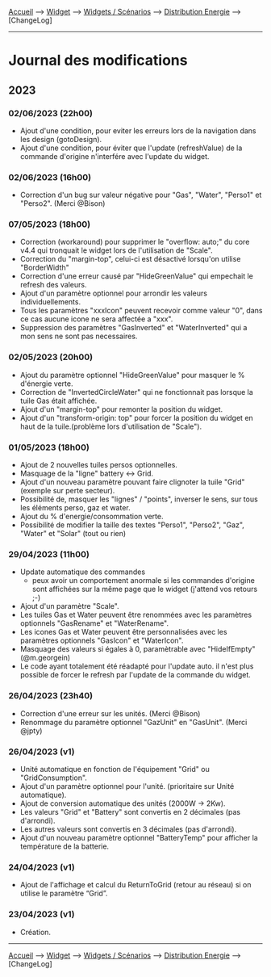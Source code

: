 <a href="{{site.url}}/documentation">Accueil</a> --> <a href="{{site.url}}/documentation/{{site.widget}}">Widget</a> --> <a href="{{site.url}}/documentation/{{site.widget}}/fr_FR/widget_scenario">Widgets / Scénarios</a> --> <a href="{{site.url}}/documentation/{{site.widget}}/fr_FR/widget_scenario/distribution_energie">Distribution Energie</a> --> [ChangeLog]

--------------------

# Journal des modifications

     
## 2023
### 02/06/2023 (22h00)
- Ajout d'une condition, pour eviter les erreurs lors de la navigation dans les design (gotoDesign).
- Ajout d'une condition, pour éviter que l'update (refreshValue) de la commande d'origine n'interfére avec l'update du widget.
### 02/06/2023 (16h00)
- Correction d'un bug sur valeur négative pour "Gas", "Water", "Perso1" et "Perso2". (Merci @Bison)

### 07/05/2023 (18h00)
- Correction (workaround) pour supprimer le "overflow: auto;" du core v4.4 qui tronquait le widget lors de l'utilisation de "Scale".
- Correction du "margin-top", celui-ci est désactivé lorsqu'on utilise "BorderWidth"
- Correction d'une erreur causé par "HideGreenValue" qui empechait le refresh des valeurs.
- Ajout d'un paramètre optionnel pour arrondir les valeurs individuellements.
- Tous les paramètres "xxxIcon" peuvent recevoir comme valeur "0", dans ce cas aucune icone ne sera affectée a "xxx".
- Suppression des paramètres "GasInverted" et "WaterInverted" qui a mon sens ne sont pas necessaires.

### 02/05/2023 (20h00)
- Ajout du paramètre optionnel "HideGreenValue" pour masquer le % d'énergie verte.
- Correction de "InvertedCircleWater" qui ne fonctionnait pas lorsque la tuile Gas était affichée.
- Ajout d'un "margin-top" pour remonter la position du widget.
- Ajout d'un "transform-origin: top" pour forcer la position du widget en haut de la tuile.(problème lors d'utilisation de "Scale").

### 01/05/2023 (18h00)
- Ajout de 2 nouvelles tuiles persos optionnelles.
- Masquage de la "ligne" battery <-> Grid.
- Ajout d'un nouveau paramètre pouvant faire clignoter la tuile "Grid" (exemple sur perte secteur).
- Possibilité de, masquer les "lignes" / "points", inverser le sens, sur tous les éléments perso, gaz et water.
- Ajout du % d'energie/consommation verte.
- Possibilité de modifier la taille des textes "Perso1", "Perso2", "Gaz", "Water" et "Solar" (tout ou rien)


### 29/04/2023 (11h00)
  - Update automatique des commandes
    - peux avoir un comportement anormale si les commandes d'origine sont affichées sur la même page que le widget (j'attend vos retours ;-)
  - Ajout d'un paramètre "Scale".
  - Les tuiles Gas et Water peuvent être renommées avec les paramètres optionnels "GasRename" et "WaterRename".
  - Les icones Gas et Water peuvent être personnalisées avec les paramètres optionnels "GasIcon" et "WaterIcon". 
  - Masquage des valeurs si égales à 0, paramètrable avec "HideIfEmpty" (@m.georgein)
  - Le code ayant totalement été réadapté pour l'update auto. il n'est plus possible de forcer le refresh par l'update de la commande du widget.

### 26/04/2023 (23h40)
  - Correction d'une erreur sur les unités. (Merci @Bison)
  - Renommage du paramètre optionnel "GazUnit" en "GasUnit". (Merci @jpty)

### 26/04/2023 (v1)
  - Unité automatique en fonction de l'équipement "Grid" ou "GridConsumption".
  - Ajout d'un paramètre optionnel pour l'unité. (prioritaire sur Unité automatique).
  - Ajout de conversion automatique des unités (2000W -> 2Kw).
  - Les valeurs "Grid" et "Battery" sont convertis en 2 décimales (pas d'arrondi).
  - Les autres valeurs sont convertis en 3 décimales (pas d'arrondi).
  - Ajout d'un nouveau paramètre optionnel "BatteryTemp" pour afficher la température de la batterie.

### 24/04/2023 (v1)
  - Ajout de l'affichage et calcul du ReturnToGrid (retour au réseau) si on utilise le paramètre “Grid”.

### 23/04/2023 (v1)
  - Création.









-------------------------------

<a href="{{site.url}}/documentation">Accueil</a> --> <a href="{{site.url}}/documentation/{{site.widget}}">Widget</a> --> <a href="{{site.url}}/documentation/{{site.widget}}/fr_FR/widget_scenario">Widgets / Scénarios</a> --> <a href="{{site.url}}/documentation/{{site.widget}}/fr_FR/widget_scenario/distribution_energie">Distribution Energie</a> --> [ChangeLog]